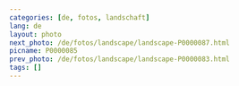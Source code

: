 ```yaml
---
categories: [de, fotos, landschaft]
lang: de
layout: photo
next_photo: /de/fotos/landscape/landscape-P0000087.html
picname: P0000085
prev_photo: /de/fotos/landscape/landscape-P0000083.html
tags: []
---
```

